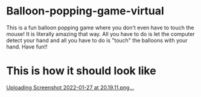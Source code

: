 # Balloon-popping-game-virtual

This is a fun balloon popping game where you don't even have to touch the mouse! It is literally amazing that way. All you have to do is let the computer detect your hand and all you have to do is "touch" the balloons with your hand. Have fun!!

# This is how it should look like
[Uploading Screenshot 2022-01-27 at 20.19.11.png…]()
